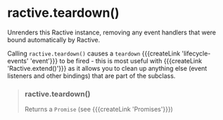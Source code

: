 # ractive.teardown()


Unrenders this Ractive instance, removing any event handlers that were bound automatically by Ractive.

Calling `ractive.teardown()` causes a `teardown` {{{createLink 'lifecycle-events' 'event'}}} to be fired - this is most useful with {{{createLink 'Ractive.extend()'}}} as it allows you to clean up anything else (event listeners and other bindings) that are part of the subclass.


> ### ractive.teardown()
> Returns a `Promise` (see {{{createLink 'Promises'}}})
